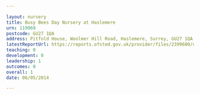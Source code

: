```yaml
---

layout: nursery
title: Busy Bees Day Nursery at Haslemere
urn: 119969
postcode: GU27 1QA
address: Pitfold House, Woolmer Hill Road, Haslemere, Surrey, GU27 1QA
latestReportUrl: https://reports.ofsted.gov.uk/provider/files/2399600/urn/119969.pdf
teaching: 0
development: 0
leadership: 1
outcomes: 0
overall: 1
date: 06/05/2014

---
```

